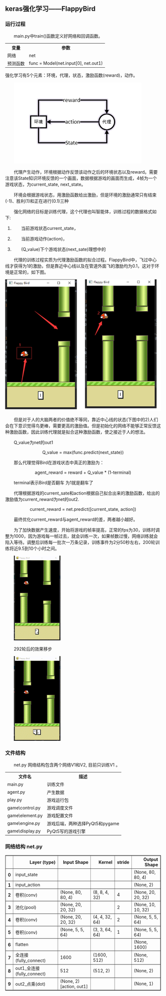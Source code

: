

<!DOCTYPE html>
<html lang="en">
<head>
    <meta charset="UTF-8">
    <meta name="viewport" content="width=device-width, initial-scale=1.0">
    <title>Document</title>
</head>
<style type="text/css">
    p{text-indent:2em;}
</style>
<body>
    <h2>keras强化学习——FlappyBird</h2>
</body>

### 运行过程

main.py中train()函数定义好网络和回调函数。

<table>
     <tr>
    	<th>变量</th>
        <th>参数</th>
    </tr>
    <tr>
    	<td>网络</td>
        <td>net</td>
    </tr>
    <tr>
    	<td>预测函数</td>
        <td>func = Model(net.input[0], net.out1)</td>
    </tr>
</table>
强化学习有5个元素：环境，代理，状态，激励函数(reward)，动作。

<img src="picture/RL.png"></img>

代理产生动作，环境根据动作反馈该动作之后的环境状态以及reward。需要注意该State知识环境反馈的一个画面，数据根据游戏的画面而生成，4帧为一个游戏状态，为current_state, next_state。

环境会根据游戏状态，用激励函数给出激励，但是环境的激励通常只有结束(-1)、胜利(1)和正在进行(0.1)三种

强化网络的目标是训练代理，这个代理也叫智能体，训练过程的数据格式如下:

1) 当前游戏状态current_state，

2) 当前游戏动作(action)，

3) (Q_value)下个游戏状态(next_sate)理想中的

代理的训练过程实质为代理激励函数的拟合过程。FlappyBird中，飞过中心线才获得为1的激励，但是靠近中心线以及在管道外面飞的激励均为0.1，这对于环境是正常的，如下图。

<img src="picture/bird.png">

但是对于人的大脑两者的价值绝不等同，靠近中心线的状态(下图中的2)人们会在下意识觉得鸟更棒，需要更高的激励值。但是初始化的网络不能够正常反馈这种激励函数，因此训练代理就是拟合这种激励函数，使之接近于人的想法。  

 Q_value为net的out1

<center>Q_value = max(func.predict(next_state))</center>

那么代理觉得Bird在游戏状态中真正的激励为：

<center>agent_reward = reward + Q_value * (1-terminal)</center>

terminal表示Bird是否翻车 为1就是翻车了

代理根据游戏的current_sate和action根据自己拟合出来的激励函数，给出的激励值为current_reward为net的out2.

<center>current_reward = net.predict([current_state, action])</center>

<p>最终优化current_reward与agent_reward的差，两者越小越好。</p>

为了加快数据产生速度，开始将游戏的帧率提高，正常的fps为30，训练时调整为1000，因为游戏每一帧过去，就会训练一次，如果帧数过慢，网络训练就会陷入等待。调整后训练每一批次一万条记录，训练事件为2分50秒左右，200轮训练将近9.5到10个小时之间。

<img src="picture/200 00_00_00-00_00_30.gif"></img>

292轮后的效果移步

<img src="picture/292 00_00_00-00_00_30.gif"></img>

### 文件结构

net.py 网络结构包含两个网络V1和V2, 目前只训练V1 。

<table>
	<tr>
        <th>文件名</th>
        <th>描述</th>
    </tr>
    <tr>
    	<td>main.py</td>
        <td>训练文件</td>
    </tr>
    	<td>agent.py</td>
        <td>产生数据</td>
    <tr>
    	<td>play.py</td>
        <td>游戏运行包</td>
    </tr>
    <tr>
    	<td>game\control.py</td>
        <td> 游戏调度文件 </td>
    </tr>
    <tr>
    	<td>game\element.py</td>
        <td> 游戏配置文件</td>
    </tr>
    <tr>
    	<td>game\engine.py</td>
        <td> 游戏后端，两种选择PyQt5和pygame</td>
    </tr>
    <tr>
    	<td>game\display.py</td>
        <td> PyQt5写的游戏引擎</td>
    </tr>
</table>


### 网络结构 net.py

<table border="1" class="dataframe">
  <thead>
    <tr style="text-align: right;">
      <th></th>
      <th>Layer (type)</th>
      <th>Input Shape</th>
      <th>Kernel</th>
      <th>stride</th>
      <th>Output Shape</th>
    </tr>
  </thead>
  <tbody>
    <tr>
      <th>0</th>
      <td>input_state</td>
      <td></td>
      <td></td>
      <td></td>
      <td>(None, 80, 80, 4)</td>
    </tr>
    <tr>
      <th>1</th>
      <td>input_action</td>
      <td></td>
      <td></td>
      <td></td>
      <td>(None, 2)</td>
    </tr>
    <tr>
      <th>2</th>
      <td>卷积(conv)</td>
      <td>(None, 80, 80, 4)</td>
      <td>(8, 8, 4, 32)</td>
      <td>4</td>
      <td>(None, 20, 20, 32)</td>
    </tr>
    <tr>
      <th>3</th>
      <td>池化(pool)</td>
      <td>(None, 20, 20, 32)</td>
      <td></td>
      <td>2</td>
      <td>(None, 10, 10, 32)</td>
    </tr>
    <tr>
      <th>4</th>
      <td>卷积(conv)</td>
      <td>(None, 20, 20, 32)</td>
      <td>(4, 4, 32, 64)</td>
      <td>2</td>
      <td>(None, 5, 5, 64)</td>
    </tr>
    <tr>
      <th>5</th>
      <td>卷积(conv)</td>
      <td>(None, 5, 5, 64)</td>
      <td>(3, 3, 64, 64)</td>
      <td>1</td>
      <td>(None, 5, 5, 64)</td>
    </tr>
    <tr>
      <th>6</th>
      <td>flatten</td>
      <td></td>
      <td></td>
      <td></td>
      <td>(None, 1600)</td>
    </tr>
    <tr>
      <th>7</th>
      <td>全连接(fully_connect)</td>
      <td>1600</td>
      <td>(1600, 512)</td>
      <td></td>
      <td>(None, 512)</td>
    </tr>
    <tr>
      <th>8</th>
      <td>out1_全连接(fully_connect)</td>
      <td>512</td>
      <td>(512, 2)</td>
      <td></td>
      <td>(None, 2)</td>
    </tr>
    <tr>
      <th>9</th>
      <td>out2_点乘(dot)</td>
      <td>(None, 2)[action, out1]</td>
      <td></td>
      <td></td>
      <td>(None, 1)</td>
    </tr>
  </tbody>
</table>

### 